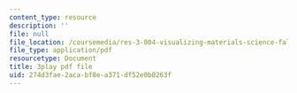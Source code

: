 ```yaml
---
content_type: resource
description: ''
file: null
file_location: /coursemedia/res-3-004-visualizing-materials-science-fall-2017/274d3fae2acabf8ea371df52e0b0263f_LqwvVAtEIx8.pdf
file_type: application/pdf
resourcetype: Document
title: 3play pdf file
uid: 274d3fae-2aca-bf8e-a371-df52e0b0263f
---
```

